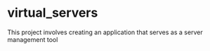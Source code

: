 # virtual_servers
This project involves creating an application that serves as a server management tool

